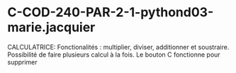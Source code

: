 # C-COD-240-PAR-2-1-pythond03-marie.jacquier

CALCULATRICE:
Fonctionalités : multiplier, diviser, additionner et soustraire. Possibilité de faire plusieurs calcul à la fois. Le bouton C fonctionne pour supprimer
